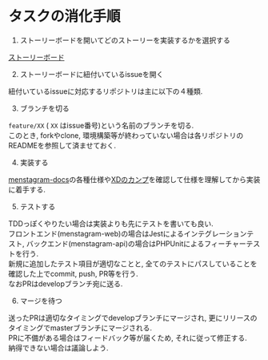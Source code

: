 # タスクの消化手順

1. ストーリーボードを開いてどのストーリーを実装するかを選択する

[ストーリーボード](https://github.com/orgs/uyupun/projects/1)

2. ストーリーボードに紐付いているissueを開く

紐付いているissueに対応するリポジトリは主に以下の４種類.

3. ブランチを切る

`feature/XX` ( `XX` はissue番号)という名前のブランチを切る.  
このとき, forkやclone, 環境構築等が終わっていない場合は各リポジトリのREADMEを参照して済ませておく.

4. 実装する

[menstagram-docs](https://github.com/uyupun/menstagram-docs)の各種仕様や[XDのカンプ](https://xd.adobe.com/spec/416488c6-96ec-4da3-58c6-dda1d76eb70a-3755/grid/)を確認して仕様を理解してから実装に着手する.  

5. テストする

TDDっぽくやりたい場合は実装よりも先にテストを書いても良い.  
フロントエンド(menstagram-web)の場合はJestによるインテグレーションテスト, バックエンド(menstagram-api)の場合はPHPUnitによるフィーチャーテストを行う.  
新規に追加したテスト項目が適切なことと, 全てのテストにパスしていることを確認した上でcommit, push, PR等を行う.  
なおPRはdevelopブランチ宛に送る.

6. マージを待つ

送ったPRは適切なタイミングでdevelopブランチにマージされ, 更にリリースのタイミングでmasterブランチにマージされる.  
PRに不備がある場合はフィードバック等が届くため, それに従って修正する.  
納得できない場合は議論しよう.